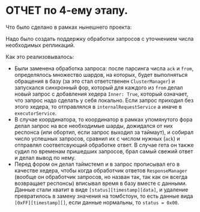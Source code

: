 # ОТЧЕТ по 4-ему этапу.


Что было сделано в рамках нынешнего проекта:

Надо было создать поддержку обработки запросов с уточнением числа необходимых репликаций.

Как это реализовывалось:
* Были заменена обработка запроса: после парсинга числа `ack` и `from`, определялось множество
шардов, на которых, будет выполняться обращения в базу (за это стал ответственен `ClusterManager`) и запускался
синхронный фор, который для каждого из `from` делал новый запрос с добавления хедера `Inner: True`, который
означает, что запрос надо сделать у себя локально. Если запрос приходил без этого хедера, то отправлялся в
`internalRequestService` а иначе в `executorService`.
* В случае координатора, то координатор в рамках упомянутого фора делал запрос на все необходимые шарды,
дожидался от них респонса (или обортил, если запрос выходил за таймаут), и собирал число успешных запросов,
сравнил их с числом нужных (`ack`) и отправлял соответсвующий обработке ответ. В случае гета он также судил по
временам пришедших запросов, брал самый свежий ответ и делал вывод по нему.
* Перед фором он делал таймстемп и в запрос прописывал его в качестве хедера, чтобы когда обработчик
ответов `ResponseManager` (вообще он обработчик запросов, но назван так, так как он всегда возвращает респонсы) 
вписывал время в базу вместе с данными. Данные стали хватит в виде `[status][timestamp][data]`, и удаление превратилось
в замену значения на томбстоун, то есть данные вида `[0xFF][timestamp][]`, если данные нормальны, то `status = 0x00`.